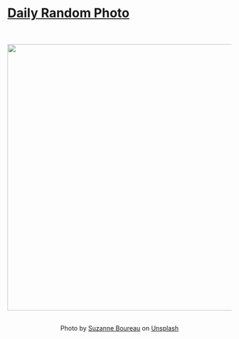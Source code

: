 # [Daily Random Photo](https://www.dailyrandomphoto.com/)

<div align="center">
  <br>
  <br>
  <a href="https://www.dailyrandomphoto.com/p/2022/2022-04-25/"><img src="https://images.unsplash.com/photo-1610128361323-6e941c97f023?crop=entropy&cs=tinysrgb&fit=max&fm=jpg&ixid=Mnw3NzUwOHwwfDF8cmFuZG9tfHx8fHx8fHx8MTY1MDg0NjUwMQ&ixlib=rb-1.2.1&q=80&w=1080" width="600px"></a>
  <br>
  <br>
  <p class="has-text-grey">Photo by <a href="https://unsplash.com/@suboceramics?utm_source=Daily%20Random%20Photo&amp;utm_medium=referral" target="_blank" rel="noopener noreferrer">Suzanne Boureau</a> on <a href="https://unsplash.com/photos/vG9Y8YvzdSQ?utm_source=Daily%20Random%20Photo&amp;utm_medium=referral" target="_blank" rel="noopener noreferrer">Unsplash</a></p>
</div>
